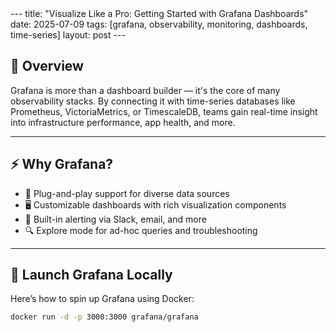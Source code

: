 <link rel="stylesheet" href="https://github.com/dmitriklein/Grafana/blob/main/assets/css/style.scss">
---
title: "Visualize Like a Pro: Getting Started with Grafana Dashboards"
date: 2025-07-09
tags: [grafana, observability, monitoring, dashboards, time-series]
layout: post
---

## 🎯 Overview

Grafana is more than a dashboard builder — it's the core of many observability stacks. By connecting it with time-series databases like Prometheus, VictoriaMetrics, or TimescaleDB, teams gain real-time insight into infrastructure performance, app health, and more.

---

## ⚡ Why Grafana?

- 🧩 Plug-and-play support for diverse data sources
- 🖥️ Customizable dashboards with rich visualization components
- 🔔 Built-in alerting via Slack, email, and more
- 🔍 Explore mode for ad-hoc queries and troubleshooting

---

## 🚀 Launch Grafana Locally

Here’s how to spin up Grafana using Docker:

```bash
docker run -d -p 3000:3000 grafana/grafana

